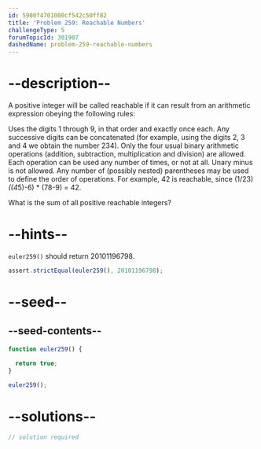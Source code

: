 ```yaml
---
id: 5900f4701000cf542c50ff82
title: 'Problem 259: Reachable Numbers'
challengeType: 5
forumTopicId: 301907
dashedName: problem-259-reachable-numbers
---
```


# --description--

A positive integer will be called reachable if it can result from an arithmetic expression obeying the following rules:

Uses the digits 1 through 9, in that order and exactly once each. Any successive digits can be concatenated (for example, using the digits 2, 3 and 4 we obtain the number 234). Only the four usual binary arithmetic operations (addition, subtraction, multiplication and division) are allowed. Each operation can be used any number of times, or not at all. Unary minus is not allowed. Any number of (possibly nested) parentheses may be used to define the order of operations. For example, 42 is reachable, since (1/23) *((4*5)-6) \* (78-9) = 42.

What is the sum of all positive reachable integers?

# --hints--

`euler259()` should return 20101196798.

```js
assert.strictEqual(euler259(), 20101196798);
```

# --seed--

## --seed-contents--

```js
function euler259() {

  return true;
}

euler259();
```

# --solutions--

```js
// solution required
```
